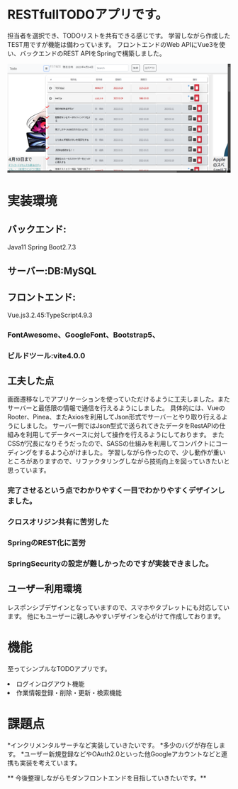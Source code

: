 # RESTfullTODOアプリです。
担当者を選択でき、TODOリストを共有できる感じです。
学習しながら作成したTEST用ですが機能は備わっています。
フロントエンドのWeb APIにVue3を使い、バックエンドのREST APIをSpringで構築しました。

<p align="center"><img src="doc\ScShot 2023-04-04 153300.png" width="830"></a></p>

# 実装環境

## バックエンド:
Java11 Spring Boot2.7.3

## サーバー:DB:MySQL 

## フロントエンド:
Vue.js3.2.45:TypeScript4.9.3 
### FontAwesome、GoogleFont、Bootstrap5、

### ビルドツール:vite4.0.0

## 工夫した点
画面遷移なしでアプリケーションを使っていただけるように工夫しました。またサーバーと最低限の情報で通信を行えるようにしました。
具体的には、VueのRooter、Pinea、またAxiosを利用してJson形式でサーバーとやり取り行えるようにしました。
サーバー側ではJson型式で送られてきたデータをRestAPIの仕組みを利用してデータベースに対して操作を行えるようにしております。
またCSSが冗長になりそうだったので、SASSの仕組みを利用してコンパクトにコーディングをするよう心がけました。
学習しながら作ったので、少し動作が重いところがありますので、リファクタリングしながら技術向上を図っていきたいと思っています。

### 完了させるという点でわかりやすく一目でわかりやすくデザインしました。
### クロスオリジン共有に苦労した
### SpringのREST化に苦労
### SpringSecurityの設定が難しかったのですが実装できました。

## ユーザー利用環境

レスポンシブデザインとなっていますので、スマホやタブレットにも対応しています。
他にもユーザーに親しみやすいデザインを心がけて作成しております。


# 機能

至ってシンプルなTODOアプリです。

<li>ログインログアウト機能</li>
<li>作業情報登録・削除・更新・検索機能</li>

# 課題点

*インクリメンタルサーチなど実装していきたいです。
*多少のバグが存在します。
*ユーザー新規登録などやOAuth2.0といった他Googleアカウントなどと連携も実装を考えています。

** 今後整理しながらモダンフロントエンドを目指していきたいです。**















